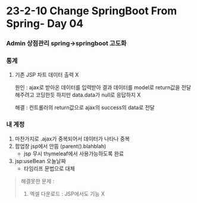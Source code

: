 # 23-2-10 Change SpringBoot From Spring- Day 04

### Admin 상점관리 spring->springboot 고도화

### 통계

1. 기존 JSP 차트 데이터 출력 X 

   원인 : ajax로 받아온 데이터를 입력받아 결과 데이터를 model로 return값을 전달해주려고 코딩한듯 하지만 data.data가 null로 응답하지 X

   해결 : 컨트롤러의 return값으로 ajax의 success의 data로 전달 

### 내 계정

1. 마찬가지로 .ajax가 중복되어서 데이터가 나타나 중복
2. 팝업창 jsp에서 안뜸 (parent().blahblah)
   - jsp 무시 thymeleaf에서 사용가능하도록 완료
3. jsp:useBean 오늘날짜
   - 타임리프 문법으로 대체

> 해결못한 문제 : 
>
> 1. 엑셀 다운로드 : JSP에서도 기능 X  
